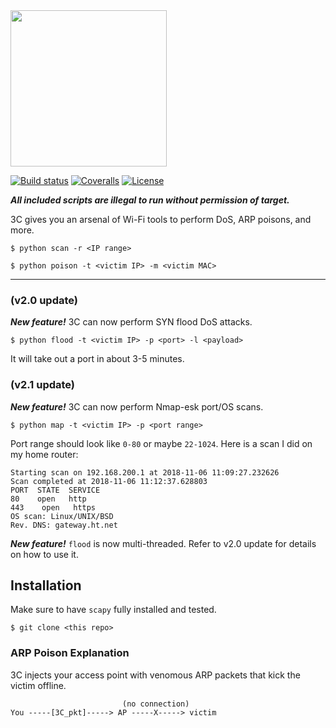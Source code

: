 
<img src="https://github.com/PyDever/AirCat/blob/master/img/3c%20(1).png" width="250">

 [![Build status](https://ci.appveyor.com/api/projects/status/pjxh5g91jpbh7t84?svg=true)](https://ci.appveyor.com/project/tygerbytes/resourcefitness) 
[![Coveralls](https://coveralls.io/repos/github/tygerbytes/ResourceFitness/badge.svg?branch=master)](https://coveralls.io/github/tygerbytes/ResourceFitness?branch=master) 
[![License](https://img.shields.io/badge/License-BSD%202--Clause-orange.svg)](https://opensource.org/licenses/BSD-2-Clause)
<br>

***All included scripts are illegal to run without permission of target.***

3C gives you an arsenal of Wi-Fi tools to perform DoS, ARP poisons, and more. 
```
$ python scan -r <IP range>
```
```
$ python poison -t <victim IP> -m <victim MAC>
```
<hr>

### (v2.0 update)

***New feature!***
3C can now perform SYN flood DoS attacks.
```
$ python flood -t <victim IP> -p <port> -l <payload>
```
It will take out a port in about 3-5 minutes.

### (v2.1 update)

***New feature!*** 
3C can now perform Nmap-esk port/OS scans.
```
$ python map -t <victim IP> -p <port range>
```
Port range should look like `0-80` or maybe `22-1024`.
Here is a scan I did on my home router:
```
Starting scan on 192.168.200.1 at 2018-11-06 11:09:27.232626 
Scan completed at 2018-11-06 11:12:37.628803
PORT  STATE  SERVICE
80    open   http
443    open   https
OS scan: Linux/UNIX/BSD
Rev. DNS: gateway.ht.net
```

***New feature!***
`flood` is now multi-threaded. Refer to v2.0 update
for details on how to use it.

## Installation 
Make sure to have `scapy` fully installed and tested.
```
$ git clone <this repo>
```

### ARP Poison Explanation
3C injects your access point with venomous ARP packets that kick the victim offline. 
```
                         (no connection)
You -----[3C_pkt]-----> AP -----X-----> victim
```

